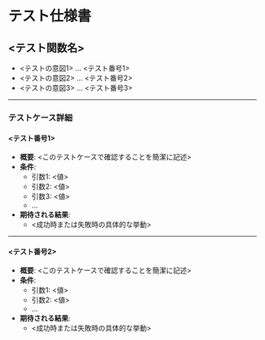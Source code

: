 # テスト仕様書

## <テスト関数名>
- <テストの意図1> ... <テスト番号1>
- <テストの意図2> ... <テスト番号2>
- <テストの意図3> ... <テスト番号3>

---

### テストケース詳細

#### <テスト番号1>
- **概要**: <このテストケースで確認することを簡潔に記述>
- **条件**:
  - 引数1: <値>
  - 引数2: <値>
  - 引数3: <値>
  - ...
- **期待される結果**:
  - <成功時または失敗時の具体的な挙動>

---

#### <テスト番号2>
- **概要**: <このテストケースで確認することを簡潔に記述>
- **条件**:
  - 引数1: <値>
  - 引数2: <値>
  - ...
- **期待される結果**:
  - <成功時または失敗時の具体的な挙動>
